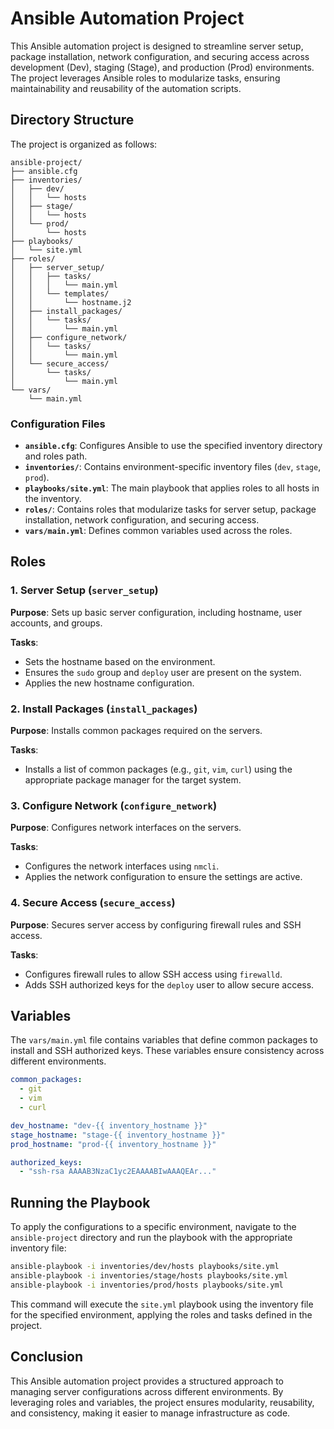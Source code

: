# Ansible Automation Project

This Ansible automation project is designed to streamline server setup, package installation, network configuration, and securing access across development (Dev), staging (Stage), and production (Prod) environments. The project leverages Ansible roles to modularize tasks, ensuring maintainability and reusability of the automation scripts.

## Directory Structure

The project is organized as follows:

```
ansible-project/
├── ansible.cfg
├── inventories/
│   ├── dev/
│   │   └── hosts
│   ├── stage/
│   │   └── hosts
│   └── prod/
│       └── hosts
├── playbooks/
│   └── site.yml
├── roles/
│   ├── server_setup/
│   │   ├── tasks/
│   │   │   └── main.yml
│   │   └── templates/
│   │       └── hostname.j2
│   ├── install_packages/
│   │   └── tasks/
│   │       └── main.yml
│   ├── configure_network/
│   │   └── tasks/
│   │       └── main.yml
│   └── secure_access/
│       └── tasks/
│           └── main.yml
└── vars/
    └── main.yml
```

### Configuration Files

- **`ansible.cfg`**: Configures Ansible to use the specified inventory directory and roles path.
- **`inventories/`**: Contains environment-specific inventory files (`dev`, `stage`, `prod`).
- **`playbooks/site.yml`**: The main playbook that applies roles to all hosts in the inventory.
- **`roles/`**: Contains roles that modularize tasks for server setup, package installation, network configuration, and securing access.
- **`vars/main.yml`**: Defines common variables used across the roles.

## Roles

### 1. Server Setup (`server_setup`)

**Purpose**: Sets up basic server configuration, including hostname, user accounts, and groups.

**Tasks**:
- Sets the hostname based on the environment.
- Ensures the `sudo` group and `deploy` user are present on the system.
- Applies the new hostname configuration.

### 2. Install Packages (`install_packages`)

**Purpose**: Installs common packages required on the servers.

**Tasks**:
- Installs a list of common packages (e.g., `git`, `vim`, `curl`) using the appropriate package manager for the target system.

### 3. Configure Network (`configure_network`)

**Purpose**: Configures network interfaces on the servers.

**Tasks**:
- Configures the network interfaces using `nmcli`.
- Applies the network configuration to ensure the settings are active.

### 4. Secure Access (`secure_access`)

**Purpose**: Secures server access by configuring firewall rules and SSH access.

**Tasks**:
- Configures firewall rules to allow SSH access using `firewalld`.
- Adds SSH authorized keys for the `deploy` user to allow secure access.

## Variables

The `vars/main.yml` file contains variables that define common packages to install and SSH authorized keys. These variables ensure consistency across different environments.

```yaml
common_packages:
  - git
  - vim
  - curl

dev_hostname: "dev-{{ inventory_hostname }}"
stage_hostname: "stage-{{ inventory_hostname }}"
prod_hostname: "prod-{{ inventory_hostname }}"

authorized_keys:
  - "ssh-rsa AAAAB3NzaC1yc2EAAAABIwAAAQEAr..."
```

## Running the Playbook

To apply the configurations to a specific environment, navigate to the `ansible-project` directory and run the playbook with the appropriate inventory file:

```bash
ansible-playbook -i inventories/dev/hosts playbooks/site.yml
ansible-playbook -i inventories/stage/hosts playbooks/site.yml
ansible-playbook -i inventories/prod/hosts playbooks/site.yml
```

This command will execute the `site.yml` playbook using the inventory file for the specified environment, applying the roles and tasks defined in the project.

## Conclusion

This Ansible automation project provides a structured approach to managing server configurations across different environments. By leveraging roles and variables, the project ensures modularity, reusability, and consistency, making it easier to manage infrastructure as code.
